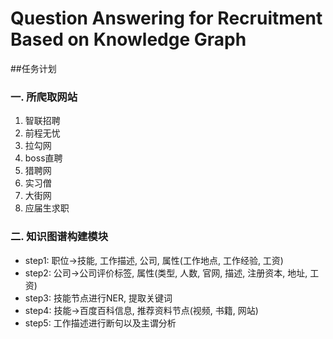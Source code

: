 # Question Answering for Recruitment Based on Knowledge Graph
##任务计划
### 一. 所爬取网站
1. 智联招聘
2. 前程无忧
3. 拉勾网
4. boss直聘
5. 猎聘网
6. 实习僧
7. 大街网
8. 应届生求职

### 二. 知识图谱构建模块
- step1: 职位->技能, 工作描述, 公司, 属性(工作地点, 工作经验, 工资)
- step2: 公司->公司评价标签, 属性(类型, 人数, 官网, 描述, 注册资本, 地址, 工资)
- step3: 技能节点进行NER, 提取关键词
- step4: 技能->百度百科信息, 推荐资料节点(视频, 书籍, 网站)
- step5: 工作描述进行断句以及主谓分析
 
    
